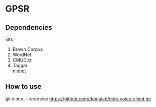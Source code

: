 # GPSR
## Dependencies  
nltk  
1. Brown Corpus  
2. WordNet  
3. CMUDict  
4. Tagger  
[nlpnet](https://github.com/erickrf/nlpnet)  
## How to use  
git clone --recursive https://github.com/demulab/mini-voice-client.git
